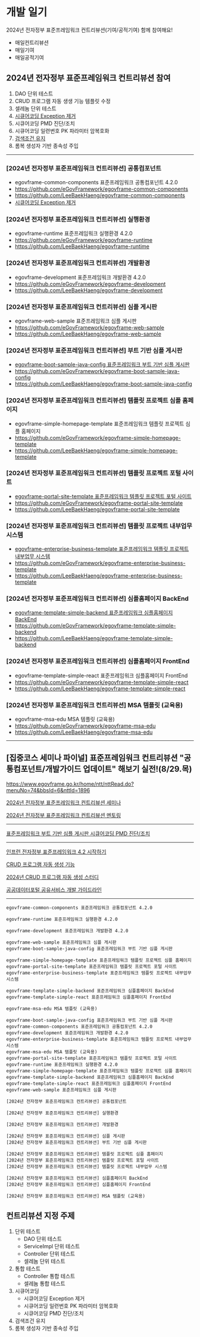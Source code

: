 # 개발 일기

2024년 전자정부 표준프레임워크 컨트리뷰션(기여/공적기여) 함께 참여해요!

- 매일컨트리뷰션
- 매일기여
- 매일공적기여

## 2024년 전자정부 표준프레임워크 컨트리뷰션 참여

1. DAO 단위 테스트
2. CRUD 프로그램 자동 생생 기능 템플릿 수정
3. 셀레늄 단위 테스트
4. [시큐어코딩 Exception 제거](2024/contribution/시큐어코딩%20Exception%20제거.md)
5. 시큐어코딩 PMD 진단/조치
6. 시큐어코딩 일련번호 PK 파라미터 암복호화
7. [검색조건 유지](2024/contribution/%EA%B2%80%EC%83%89%EC%A1%B0%EA%B1%B4%20%EC%9C%A0%EC%A7%80.md)
8. 롬복 생성자 기반 종속성 주입

---

### [2024년 전자정부 표준프레임워크 컨트리뷰션] 공통컴포넌트
- egovframe-common-components 표준프레임워크 공통컴포넌트 4.2.0
- https://github.com/eGovFramework/egovframe-common-components
- https://github.com/LeeBaekHaeng/egovframe-common-components
- [시큐어코딩 Exception 제거](2024/contribution/%EC%8B%9C%ED%81%90%EC%96%B4%EC%BD%94%EB%94%A9%20Exception%20%EC%A0%9C%EA%B1%B0.md)

### [2024년 전자정부 표준프레임워크 컨트리뷰션] 실행환경
- egovframe-runtime 표준프레임워크 실행환경 4.2.0
- https://github.com/eGovFramework/egovframe-runtime
- https://github.com/LeeBaekHaeng/egovframe-runtime

### [2024년 전자정부 표준프레임워크 컨트리뷰션] 개발환경
- egovframe-development 표준프레임워크 개발환경 4.2.0
- https://github.com/eGovFramework/egovframe-development
- https://github.com/LeeBaekHaeng/egovframe-development

### [2024년 전자정부 표준프레임워크 컨트리뷰션] 심플 게시판
- egovframe-web-sample 표준프레임워크 심플 게시판
- https://github.com/eGovFramework/egovframe-web-sample
- https://github.com/LeeBaekHaeng/egovframe-web-sample
### [2024년 전자정부 표준프레임워크 컨트리뷰션] 부트 기반 심플 게시판
- [egovframe-boot-sample-java-config 표준프레임워크 부트 기반 심플 게시판](2024/contribution/egovframe-boot-sample-java-config.md)
- https://github.com/eGovFramework/egovframe-boot-sample-java-config
- https://github.com/LeeBaekHaeng/egovframe-boot-sample-java-config

### [2024년 전자정부 표준프레임워크 컨트리뷰션] 템플릿 프로젝트 심플 홈페이지
- egovframe-simple-homepage-template 표준프레임워크 템플릿 프로젝트 심플 홈페이지
- https://github.com/eGovFramework/egovframe-simple-homepage-template
- https://github.com/LeeBaekHaeng/egovframe-simple-homepage-template
### [2024년 전자정부 표준프레임워크 컨트리뷰션] 템플릿 프로젝트 포털 사이트
- [egovframe-portal-site-template 표준프레임워크 템플릿 프로젝트 포털 사이트](2024/contribution/egovframe-portal-site-template.md)
- https://github.com/eGovFramework/egovframe-portal-site-template
- https://github.com/LeeBaekHaeng/egovframe-portal-site-template
### [2024년 전자정부 표준프레임워크 컨트리뷰션] 템플릿 프로젝트 내부업무 시스템
- [egovframe-enterprise-business-template 표준프레임워크 템플릿 프로젝트 내부업무 시스템](2024/contribution/egovframe-enterprise-business-template.md)
- https://github.com/eGovFramework/egovframe-enterprise-business-template
- https://github.com/LeeBaekHaeng/egovframe-enterprise-business-template

### [2024년 전자정부 표준프레임워크 컨트리뷰션] 심플홈페이지 BackEnd
- [egovframe-template-simple-backend 표준프레임워크 심플홈페이지 BackEnd](2024/contribution/egovframe-template-simple-backend.md)
- https://github.com/eGovFramework/egovframe-template-simple-backend
- https://github.com/LeeBaekHaeng/egovframe-template-simple-backend
### [2024년 전자정부 표준프레임워크 컨트리뷰션] 심플홈페이지 FrontEnd
- egovframe-template-simple-react 표준프레임워크 심플홈페이지 FrontEnd
- https://github.com/eGovFramework/egovframe-template-simple-react
- https://github.com/LeeBaekHaeng/egovframe-template-simple-react

### [2024년 전자정부 표준프레임워크 컨트리뷰션] MSA 템플릿 (교육용)
- egovframe-msa-edu MSA 템플릿 (교육용)
- https://github.com/eGovFramework/egovframe-msa-edu
- https://github.com/LeeBaekHaeng/egovframe-msa-edu

---

## [집중코스 세미나 파이널] 표준프레임워크 컨트리뷰션 "공통컴포넌트/개발가이드 업데이트" 해보기 실전!(8/29.목)

https://www.egovframe.go.kr/home/ntt/nttRead.do?menuNo=74&bbsId=6&nttId=1896

[2024년 전자정부 표준프레임워크 컨트리뷰션 세미나](2024/contribution/seminar.md)

[2024년 전자정부 표준프레임워크 컨트리뷰션 멘토링](2024/contribution/mentoring.md)

---

[표준프레임워크 부트 기반 심플 게시판 시큐어코딩 PMD 진단/조치](2024/contribution/pmd-egovframe-boot-sample-java-config.md)

---

[인프런 전자정부 표준프레임워크 4.2 시작하기](2024/inflearn/%EC%A0%84%EC%9E%90%EC%A0%95%EB%B6%80%20%ED%91%9C%EC%A4%80%ED%94%84%EB%A0%88%EC%9E%84%EC%9B%8C%ED%81%AC%204.2%20%EC%8B%9C%EC%9E%91%ED%95%98%EA%B8%B0.md)

[CRUD 프로그램 자동 생성 기능](2024/contribution/crud.md)

[2024년 CRUD 프로그램 자동 생성 스터디](2024/study/crud.md)

[공공데이터포털 공유서비스 개발 가이드라인](2024/data.md)

---

```
egovframe-common-components 표준프레임워크 공통컴포넌트 4.2.0

egovframe-runtime 표준프레임워크 실행환경 4.2.0

egovframe-development 표준프레임워크 개발환경 4.2.0

egovframe-web-sample 표준프레임워크 심플 게시판
egovframe-boot-sample-java-config 표준프레임워크 부트 기반 심플 게시판

egovframe-simple-homepage-template 표준프레임워크 템플릿 프로젝트 심플 홈페이지
egovframe-portal-site-template 표준프레임워크 템플릿 프로젝트 포털 사이트
egovframe-enterprise-business-template 표준프레임워크 템플릿 프로젝트 내부업무 시스템

egovframe-template-simple-backend 표준프레임워크 심플홈페이지 BackEnd
egovframe-template-simple-react 표준프레임워크 심플홈페이지 FrontEnd

egovframe-msa-edu MSA 템플릿 (교육용)
```

```
egovframe-boot-sample-java-config 표준프레임워크 부트 기반 심플 게시판
egovframe-common-components 표준프레임워크 공통컴포넌트 4.2.0
egovframe-development 표준프레임워크 개발환경 4.2.0
egovframe-enterprise-business-template 표준프레임워크 템플릿 프로젝트 내부업무 시스템
egovframe-msa-edu MSA 템플릿 (교육용)
egovframe-portal-site-template 표준프레임워크 템플릿 프로젝트 포털 사이트
egovframe-runtime 표준프레임워크 실행환경 4.2.0
egovframe-simple-homepage-template 표준프레임워크 템플릿 프로젝트 심플 홈페이지
egovframe-template-simple-backend 표준프레임워크 심플홈페이지 BackEnd
egovframe-template-simple-react 표준프레임워크 심플홈페이지 FrontEnd
egovframe-web-sample 표준프레임워크 심플 게시판
```

```
[2024년 전자정부 표준프레임워크 컨트리뷰션] 공통컴포넌트

[2024년 전자정부 표준프레임워크 컨트리뷰션] 실행환경

[2024년 전자정부 표준프레임워크 컨트리뷰션] 개발환경

[2024년 전자정부 표준프레임워크 컨트리뷰션] 심플 게시판
[2024년 전자정부 표준프레임워크 컨트리뷰션] 부트 기반 심플 게시판

[2024년 전자정부 표준프레임워크 컨트리뷰션] 템플릿 프로젝트 심플 홈페이지
[2024년 전자정부 표준프레임워크 컨트리뷰션] 템플릿 프로젝트 포털 사이트
[2024년 전자정부 표준프레임워크 컨트리뷰션] 템플릿 프로젝트 내부업무 시스템

[2024년 전자정부 표준프레임워크 컨트리뷰션] 심플홈페이지 BackEnd
[2024년 전자정부 표준프레임워크 컨트리뷰션] 심플홈페이지 FrontEnd

[2024년 전자정부 표준프레임워크 컨트리뷰션] MSA 템플릿 (교육용)
```

## 컨트리뷰션 지정 주제

1. 단위 테스트
   - DAO 단위 테스트
   - ServiceImpl 단위 테스트
   - Controller 단위 테스트
   - 셀레늄 단위 테스트
2. 통합 테스트
   - Controller 통합 테스트
   - 셀레늄 통합 테스트
3. 시큐어코딩
   - 시큐어코딩 Exception 제거
   - 시큐어코딩 일련번호 PK 파라미터 암복호화
   - 시큐어코딩 PMD 진단/조치
4. 검색조건 유지
5. 롬복 생성자 기반 종속성 주입
